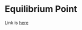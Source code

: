 # Equilibrium Point 
Link is [here](https://practice.geeksforgeeks.org/problems/equilibrium-point/0)